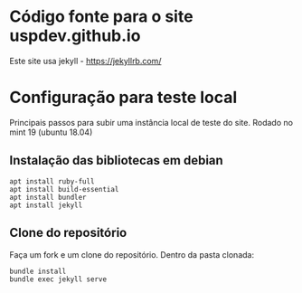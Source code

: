 # Código fonte para o site uspdev.github.io

Este site usa jekyll - https://jekyllrb.com/

# Configuração para teste local

Principais passos para subir uma instância local de teste do site. Rodado no mint 19 (ubuntu 18.04)

## Instalação das bibliotecas em debian

    apt install ruby-full
    apt install build-essential 
    apt install bundler
    apt install jekyll

## Clone do repositório

Faça um fork e um clone do repositório. Dentro da pasta clonada:

    bundle install
    bundle exec jekyll serve

